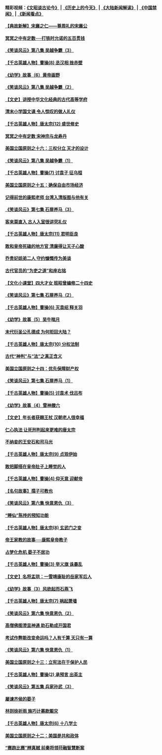 #### 精彩视频：[《文昭谈古论今》](http://45.32.25.56/wenzhao) | [《历史上的今天》](http://45.32.25.56/today-in-history) | [《大陆新闻解读》](http://45.32.25.56/ntdtv-comedy) | [《中国禁闻》](http://45.32.25.56/ntdtv-news) | [《新闻看点》](http://45.32.25.56/news-insight) 

 #### [【典故新解】宋襄之仁——尊周礼的宋襄公](../pages/nsc975/n11018653.md?t=02031629) 

#### [冥冥之中有定数──打铁时允诺的五百贯钱](../pages/nsc975/n334213.md?t=02031629) 

#### [《笑谈风云》第八集 吴越争霸（3）](../pages/nsc975/n11010889.md?t=02031629) 

#### [【千古英雄人物】曹操(8) 丞汉相 挫赤壁](../pages/nsc975/n7662490.md?t=02031629) 

#### [《幼学》故事（6）黄帝画野](../pages/nsc975/n10990546.md?t=02031629) 

#### [《笑谈风云》第八集 吴越争霸（2）](../pages/nsc975/n10996834.md?t=02031629) 

#### [【文史】讲授中华文化经典的古代高等学府](../pages/nsc975/n11003895.md?t=02031629) 

#### [清末小学国文课 令人惊叹的做人礼仪](../pages/nsc975/n10980226.md?t=02031629) 

#### [【千古英雄人物】唐太宗(12) 盛世修史](../pages/nsc975/n8034115.md?t=02031629) 

#### [冥冥之中有定数 宋神宗与龙寿丹](../pages/nsc975/n11008770.md?t=02031629) 

#### [美国立国原则之十六：三权分立 天才的设计](../pages/nsc975/n10991293.md?t=02031629) 

#### [《笑谈风云》第八集 吴越争霸（1）](../pages/nsc975/n10987751.md?t=02031629) 

#### [【千古英雄人物】曹操(7) 讨袁子 征乌桓](../pages/nsc975/n7662459.md?t=02031629) 

#### [美国立国原则之十五：确保自由市场经济](../pages/nsc975/n10957715.md?t=02031629) 

#### [记得前世的康熙老师 台湾入清版图与他有关](../pages/nsc975/n11004761.md?t=02031629) 

#### [《笑谈风云》第七集 石屋养马（3）](../pages/nsc975/n10964155.md?t=02031629) 

#### [客来莫直入 古人入室很讲究礼仪](../pages/nsc975/n11002636.md?t=02031629) 

#### [【千古英雄人物】唐太宗(11) 君明臣良](../pages/nsc975/n8030388.md?t=02031629) 

#### [敢和皇帝死磕的地方官 清廉得让天子心酸](../pages/nsc975/n10999336.md?t=02031629) 

#### [乔贵妃姐弟二人 守约慷慨传为美谈](../pages/nsc975/n10842491.md?t=02031629) 

#### [古代官员的“为吏之道”和座右铭](../pages/nsc975/n10989890.md?t=02031629) 

#### [【文化小课堂】四大才女 班昭曾编修二十四史](../pages/nsc975/n10996143.md?t=02031629) 

#### [《笑谈风云》第七集 石屋养马（2）](../pages/nsc975/n10964109.md?t=02031629) 

#### [【千古英雄人物】曹操(6) 灭袁绍 释关羽](../pages/nsc975/n7662436.md?t=02031629) 

#### [《幼学》故事（5）吴牛喘月](../pages/nsc975/n10806013.md?t=02031629) 

#### [末代衍圣公孔德成 为何拒回大陆？](../pages/nsc975/n10992548.md?t=02031629) 

#### [【千古英雄人物】唐太宗(10) 分权法制](../pages/nsc975/n8025970.md?t=02031629) 

#### [古代“神判”与“法”之真正含义](../pages/nsc975/n10982291.md?t=02031629) 

#### [美国立国原则之十四：优先保障财产权](../pages/nsc975/n10954086.md?t=02031629) 

#### [《笑谈风云》第七集 石屋养马（1）](../pages/nsc975/n10964072.md?t=02031629) 

#### [【千古英雄人物】曹操(5) 讨袁术 伐吕布](../pages/nsc975/n7637126.md?t=02031629) 

#### [《幼学》故事（4）雪神滕六](../pages/nsc975/n10806012.md?t=02031629) 

#### [【文史】年长者获赐王杖 汉朝老人很幸福](../pages/nsc975/n10980263.md?t=02031629) 

#### [仁心执法 让死刑判起来更难的唐太宗](../pages/nsc975/n10979954.md?t=02031629) 

#### [不纳妾的王安石和司马光](../pages/nsc975/n2647438.md?t=02031629) 

#### [【千古英雄人物】唐太宗(9) 贞观伊始](../pages/nsc975/n8022938.md?t=02031629) 

#### [敢把脚搭在皇帝肚子上睡觉的人](../pages/nsc975/n10975530.md?t=02031629) 

#### [【千古英雄人物】曹操(4) 仰天意 迎献帝](../pages/nsc975/n7637003.md?t=02031629) 

#### [【名句故事】孺子可教也](../pages/nsc975/n10371944.md?t=02031629) 

#### [《笑谈风云》第六集 快意恩仇（3）](../pages/nsc975/n10953824.md?t=02031629) 

#### [“睡仙”陈抟的预知功能](../pages/nsc975/n10955272.md?t=02031629) 

#### [【千古英雄人物】唐太宗(8) 玄武门之变](../pages/nsc975/n7979461.md?t=02031629) 

#### [帝王家教的故事──康熙皇帝教子](../pages/nsc975/n10764254.md?t=02031629) 

#### [占梦化危机 晏子不居功](../pages/nsc975/n232663.md?t=02031629) 

#### [【千古英雄人物】曹操(3) 举义旗 诛暴乱](../pages/nsc975/n7576061.md?t=02031629) 

#### [【文史】名将孟珙：一雪靖康耻的岳家军后人](../pages/nsc975/n10949269.md?t=02031629) 

#### [《幼学》故事（3）风欲起而石燕飞](../pages/nsc975/n10806010.md?t=02031629) 

#### [【千古英雄人物】唐太宗(7) 祸起萧墙](../pages/nsc975/n7979459.md?t=02031629) 

#### [《笑谈风云》第六集 快意恩仇（2）](../pages/nsc975/n10950714.md?t=02031629) 

#### [高僧佛图澄显神通 助石勒成开国君](../pages/nsc975/n10960107.md?t=02031629) 

#### [考试作弊能改变命运吗？人有千算 天只有一算](../pages/nsc975/n10959716.md?t=02031629) 

#### [《笑谈风云》第六集 快意恩仇（1）](../pages/nsc975/n10938848.md?t=02031629) 

#### [美国立国原则之十三：立宪法在于保护人民](../pages/nsc975/n10942497.md?t=02031629) 

#### [【千古英雄人物】曹操(2) 承预言 出英主](../pages/nsc975/n7576051.md?t=02031629) 

#### [《笑谈风云》第五集 兵家孙武（3）](../pages/nsc975/n10938826.md?t=02031629) 

#### [屡谏齐侯的晏子](../pages/nsc975/n4602309.md?t=02031629) 

#### [林则徐祈雨 施巧计募款赈灾](../pages/nsc975/n10877741.md?t=02031629) 

#### [【千古英雄人物】唐太宗(6) 十八学士](../pages/nsc975/n7979456.md?t=02031629) 

#### [美国立国原则之十二：美国是共和政体](../pages/nsc975/n10940578.md?t=02031629) 

#### [“赛跑比赛”辨真贼 前秦将领苻融智慧断案](../pages/nsc975/n2331987.md?t=02031629) 

